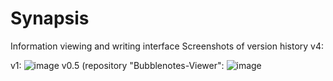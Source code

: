 # Synapsis
Information viewing and writing interface
Screenshots of version history
v4:

v1:
![image](https://cloud.githubusercontent.com/assets/18433116/15624380/527febf0-243b-11e6-835e-fb79aa50c380.png)
v0.5 (repository "Bubblenotes-Viewer":
![image](https://cloud.githubusercontent.com/assets/18433116/15207649/4a486f68-17dc-11e6-83a6-478460995392.png)
